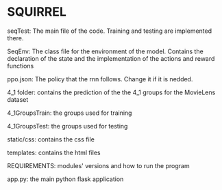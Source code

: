 # SQUIRREL

seqTest: The main file of the code. Training and testing are implemented there.

SeqEnv: The class file for the environment of the model. Contains the declaration of the state and the implementation of the actions and reward functions

ppo.json: The policy that the rnn follows. Change it if it is nedded.

4_1 folder: contains the prediction of the the 4_1 groups for the MovieLens dataset

4_1GroupsTrain: the groups used for training

4_1GroupsTest: the groups used for testing

static/css: contains the css file

templates: contains the html files

REQUIREMENTS: modules' versions and how to run the program

app.py: the main python flask application
